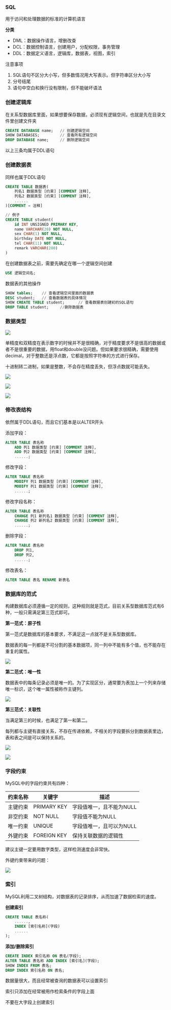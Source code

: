 ### SQL

用于访问和处理数据的标准的计算机语言

**分类**

- DML：数据操作语言，增删改查
- DCL：数据控制语言，创建用户，分配权限，事务管理
- DDL：数据定义语言，逻辑库，数据表，视图，索引

注意事项

1. SQL语句不区分大小写，但多数情况用大写表示。但字符串区分大小写
2. 分号结尾
3. 语句中空白和换行没有限制，但不能破坏语法

### 创建逻辑库

在关系型数据库里面，如果想要保存数据，必须现有逻辑空间，也就是先在目录文件里创建文件夹

```sql
CREATE DATABASE name;	// 创建逻辑空间
SHOW DATABASES; 		// 查看所有逻辑空间
DROP DATABASE name;		// 删除逻辑空间
```

以上三条均属于DDL语句

### 创建数据表

同样也属于DDL语句

```sql
CREATE TABLE 数据表(
    列名1 数据类型 [约束] [COMMENT 注释],
    列名2 数据类型 [约束] [COMMENT 注释],
    ......
)[COMMENT = 注释]

// 例子
CREATE TABLE student(
    id INT UNSIGNED PRIMARY KEY,
    name VARCHAR(20) NOT NULL,
    sex CHAR(1) NOT NULL,
    birthday DATE NOT NULL,
    tel CHAR(11) NOT NULL,
    remark VARCHAR(200)
)
```

在创建数据表之前，需要先确定在哪一个逻辑空间创建

```sql
USE 逻辑空间名;
```

数据表的其他操作

```sql
SHOW tables;	// 查看逻辑空间里面的数据表
DESC student;	// 查看数据表的具体情况
SHOW CREATE TABLE student;		// 查看数据表创建初的SQL语句
DROP TABLE student;		//删除数据表
```

### 数据类型

![](/images/SQL数据类型（数字）.png)

单精度和双精度在表示数字的时候并不是很精确，对于精度要求不是很高的数据或者不是很重要的数据，用float和double没问题。但如果要求很精确，需要使用decimal，对于整数还是浮点数，它都是按照字符串的方式进行保存。

十进制转二进制，如果是整数，不会存在精度丢失，但浮点数就可能丢失。

![](/images/进制.png)

![](/images/SQL数据类型（字符串）.png)

![](/images/SQL数据类型（日期）.png)

### 修改表结构

依然属于DDL语句，而且它们基本是以ALTER开头

添加字段：

```sql
ALTER TABLE 表名称
	ADD 列1 数据类型 [约束] [COMMENT 注释],
	ADD 列2 数据类型 [约束] [COMMENT 注释],
	......;
```

修改字段：

```sql
ALTER TABLE 表名称
	MODIFY 列1 数据类型 [约束] [COMMENT 注释],
	MODIFY 列1 数据类型 [约束] [COMMENT 注释],
	......;
```

修改字段名称：

```sql
ALTER TABLE 表名称
	CHANGE 列1 新列名1 数据类型 [约束] [COMMENT 注释],
	CHANGE 列2 新列名2 数据类型 [约束] [COMMENT 注释],
	......;
```

删除字段：

```sql
ALTER TABLE 表名称
	DROP 列1,
	DROP 列2,
	......;
```

修改表名：

```sql
ALTER TABLE 表名 RENAME 新表名
```



### 数据库的范式

构建数据库必须遵循一定的规则，这种规则就是范式，目前关系型数据库范式有6种，一般只需满足第三范式即可。

**第一范式：原子性**

第一范式是数据库的基本要求，不满足这一点就不是关系型数据库。

数据表的每一列都是不可分割的基本数据项，同一列中不能有多个值，也不能存在重复的属性。

![](./images/第一范式.png)

**第二范式：唯一性**

数据表中的每条记录必须是唯一的。为了实现区分，通常要为表加上一个列来存储唯一标识，这个唯一属性被称作主键列。

![](./images/第二范式.png)

**第三范式：关联性**

当满足第三的时候，也满足了第一和第二。

每列都与主键有直接关系，不存在传递依赖，不相关的字段要拆分到数据表里边，表和表之间是可以保持关系的。

![](./images/第三范式.png)

![](./images/第三范式关联系.png)



### 字段约束

MySQL中的字段约束共有四种：

| 约束名称 | 关键字      | 描述                     |
| -------- | ----------- | ------------------------ |
| 主键约束 | PRIMARY KEY | 字段值唯一，且不能为NULL |
| 非空约束 | NOT NULL    | 字段值不能为NULL         |
| 唯一约束 | UNIQUE      | 字段值唯一，且可以为NULL |
| 外键约束 | FOREIGN KEY | 保持关联数据的逻辑性     |

建议主键一定要用数字类型，这样检测速度会非常快。

外键约束带来的问题：

![](./images/闭环问题.png)



### 索引

MySQL利用二叉树结构，对数据表的记录排序，从而加速了数据检索的速度。

**创建索引**

```sql
CREATE TABLE 表名称(
    ......,
    INDEX [索引名称](字段)
    ......
);
```

**添加/删除索引**

```sql
CREATE INDEX 索引名称 ON 表名(字段);
ALTER TABLE 表名称 ADD INDEX [索引名](字段);
SHOW INDEX FROM 表名;
DROP INDEX 索引名称 ON 表名;
```

数据量很大，而且经常被查询的数据表可以设置索引

索引只添加在经常被用作检索条件的字段上面

不要在大字段上创建索引